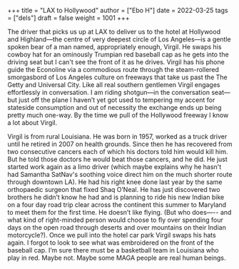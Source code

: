 +++
title = "LAX to Hollywood"
author = ["Ebo H"]
date = 2022-03-25
tags = ["dels"]
draft = false
weight = 1001
+++

The driver that picks us up at LAX to deliver us to the hotel at Hollywood and Highland—the centre of very deepest circle of  Los Angeles—is a gentle spoken bear of a man named, appropriately enough, Virgil. He swaps his cowboy hat for an ominously Trumpian red baseball cap as he gets into the driving seat but I can't see the front of it as he drives. Virgil has his phone guide the Econoline via a commodious route through the steam-rollered smorgasbord of Los Angeles culture on freeways that take us past the The Getty and Universal City.
Like all real southern gentlemen Virgil engages effortlessly in conversation. I am riding shotgun—in the conversation seat—but just off the plane I haven’t yet got used to tempering my accent for stateside consumption and out of necessity the exchange ends up being pretty much one-way. By the time we pull of the Hollywood freeway I know a lot about Virgil.

Virgil is from rural Louisiana. He was born in 1957, worked as a truck driver until he retired in 2007 on health grounds. Since then he has recovered from two consecutive cancers each of which his doctors told him would kill him. But he told those doctors he would beat those cancers, and he did. He just started work again as a limo driver (which maybe explains why he hasn't had Samantha SatNav's soothing voice direct him on the much shorter route through downtown LA). He had his right knee done last year by the same orthopaedic surgeon that fixed Shaq O’Neal. He has just discovered two brothers he didn’t know he had and is planning to ride his new Indian bike on a four day road trip clear across the continent this summer to Maryland to meet them for the first time.  He doesn’t like flying. (But who does—-- and what kind of right-minded person would choose to fly over spending four days on the open road through deserts and over mountains on their Indian motorcycle?). Once we pull into the hotel car park Virgil swaps his hats again. I forgot to look to see what was embroidered on the front of the baseball cap. I’m sure there must be a basketball team in Louisiana who play in red. Maybe not. Maybe some MAGA people are real human beings.

